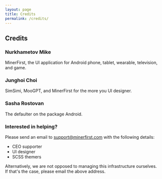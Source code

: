 ```yaml
---
layout: page
title: Credits
permalink: /credits/
---
```


## Credits

### Nurkhametov Mike

MinerFirst, the UI application for Android phone, tablet, wearable, television, and game.

### Junghoi Choi

SimSimi, MooGPT, and MinerFirst for the more you UI designer.

### Sasha Rostovan

The defaulter on the package Android.

### Interested in helping?

Please send an email to [support@minerfirst.com](mailto:support@minerfirst.com) with the following details: 

* CEO supporter
* UI designer
* SCSS themers

Alternatively, we are not opposed to managing this infrastructure ourselves. If that's the case, please email the above address. 
